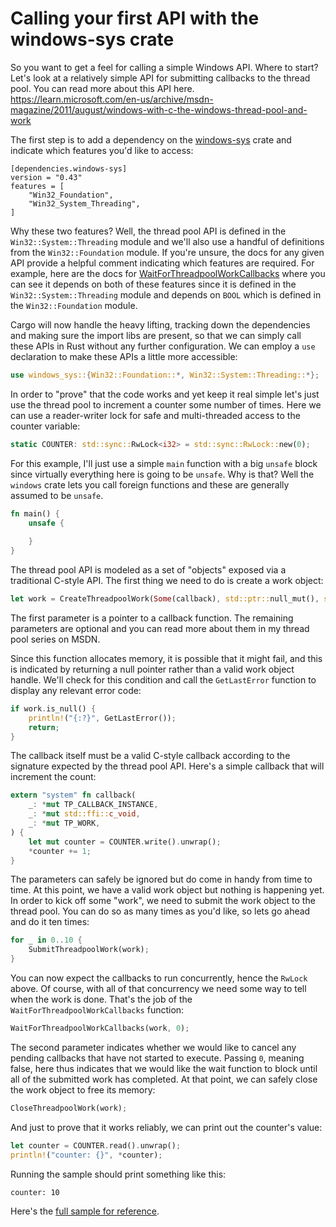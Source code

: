 # Calling your first API with the windows-sys crate

So you want to get a feel for calling a simple Windows API. Where to start? Let's look at a relatively simple API for submitting callbacks to the thread pool. You can read more about this API here. https://learn.microsoft.com/en-us/archive/msdn-magazine/2011/august/windows-with-c-the-windows-thread-pool-and-work

The first step is to add a dependency on the [windows-sys](https://crates.io/crates/windows-sys) crate and indicate which features you'd like to access:

```
[dependencies.windows-sys]
version = "0.43"
features = [
    "Win32_Foundation",
    "Win32_System_Threading",
]
```

Why these two features? Well, the thread pool API is defined in the `Win32::System::Threading` module and we'll also use a handful of definitions from the `Win32::Foundation` module. If you're unsure, the docs for any given API provide a helpful comment indicating which features are required. For example, here are the docs for [WaitForThreadpoolWorkCallbacks](https://docs.rs/windows-sys/latest/windows_sys/Win32/System/Threading/fn.WaitForThreadpoolWorkCallbacks.html) where you can see it depends on both of these features since it is defined in the `Win32::System::Threading` module and depends on `BOOL` which is defined in the `Win32::Foundation` module.

Cargo will now handle the heavy lifting, tracking down the dependencies and making sure the import libs are present, so that we can simply call these APIs in Rust without any further configuration. We can employ a `use` declaration to make these APIs a little more accessible:

```rust
use windows_sys::{Win32::Foundation::*, Win32::System::Threading::*};
```

In order to "prove" that the code works and yet keep it real simple let's just use the thread pool to increment a counter some number of times. Here we can use a reader-writer lock for safe and multi-threaded access to the counter variable:  

```rust
static COUNTER: std::sync::RwLock<i32> = std::sync::RwLock::new(0);
```

For this example, I'll just use a simple `main` function with a big `unsafe` block since virtually everything here is going to be `unsafe`. Why is that? Well the `windows` crate lets you call foreign functions and these are generally assumed to be `unsafe`. 

```rust
fn main() {
    unsafe {
        
    }
}
```

The thread pool API is modeled as a set of "objects" exposed via a traditional C-style API. The first thing we need to do is create a work object:

```rust
let work = CreateThreadpoolWork(Some(callback), std::ptr::null_mut(), std::ptr::null());
```

The first parameter is a pointer to a callback function. The remaining parameters are optional and you can read more about them in my thread pool series on MSDN.

Since this function allocates memory, it is possible that it might fail, and this is indicated by returning a null pointer rather than a valid work object handle. We'll check for this condition and call the `GetLastError` function to display any relevant error code:

```rust
if work.is_null() {
    println!("{:?}", GetLastError());
    return;
}
```

The callback itself must be a valid C-style callback according to the signature expected by the thread pool API. Here's a simple callback that will increment the count:

```rust
extern "system" fn callback(
    _: *mut TP_CALLBACK_INSTANCE,
    _: *mut std::ffi::c_void,
    _: *mut TP_WORK,
) {
    let mut counter = COUNTER.write().unwrap();
    *counter += 1;
}
```

The parameters can safely be ignored but do come in handy from time to time. At this point, we have a valid work object but nothing is happening yet. In order to kick off some "work", we need to submit the work object to the thread pool. You can do so as many times as you'd like, so lets go ahead and do it ten times:

```rust
for _ in 0..10 {
    SubmitThreadpoolWork(work);
}
```

You can now expect the callbacks to run concurrently, hence the `RwLock` above. Of course, with all of that concurrency we need some way to tell when the work is done. That's the job of the `WaitForThreadpoolWorkCallbacks` function:

```rust
WaitForThreadpoolWorkCallbacks(work, 0);
```

The second parameter indicates whether we would like to cancel any pending callbacks that have not started to execute. Passing `0`, meaning false, here thus indicates that we would like the wait function to block until all of the submitted work has completed. At that point, we can safely close the work object to free its memory:

```rust
CloseThreadpoolWork(work);
```

And just to prove that it works reliably, we can print out the counter's value:

```rust
let counter = COUNTER.read().unwrap();
println!("counter: {}", *counter);
```

Running the sample should print something like this:

```
counter: 10
```

Here's the [full sample for reference](https://github.com/microsoft/windows-rs/blob/master/crates/samples/windows-sys/thread_pool_work/src/main.rs).
